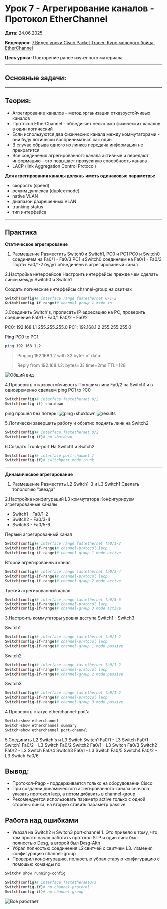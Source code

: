 # Урок 7 - Агрегирование каналов - Протокол EtherChannel

**Дата:** 24.06.2025

**Видеоурок:** [7.Видео уроки Cisco Packet Tracer. Курс молодого бойца. EtherChannel](https://vkvideo.ru/playlist/-32477510_12/video-32477510_456239180)

**Цель урока:** Повторение ранее изученного материала

---

## Основные задачи:

---

## Теория:
- Агрегирование каналов - метод организации отказоустойчивых каналов
- Протокол EtherChannel - объединяет несколько физических каналов в один логический
 - Если используются два физических канала между коммутаторами - они буду логически восприниматься как один
 - В случае обрыва одного из линков передача информации не прекратится
- Все соединения агрегированного канала активные и передают информацию - это повышает пропускную способность канала
- LACP (link Aggregation Control Protocol) 

**Для агрегирования каналы должны иметь одинаковые параметры:**
- скорость (speed)
- режим дуплекса (duplex mode)
- native VLAN
- диапазон разрешенных VLAN
- trunking status
- тип интерфейса

---

## Практика

**Статическое агрегирование**

1. Размещение
Разместить Switch0 и Switch1, PC0 и PC1
PC0 и Switch0 соединяем на Fa0/1 - Fa0/3
PC1 и Switch0 соединяем на Fa0/1 - Fa0/3
Порты Fa0/1-2 будут объединены в агрегированный канал

2.Настройка интерфейсов
Настроить интерфейсы прежде чем сделать линки между Switch0 и Switch1

Создать логические интерфейсы channel-group на свитчах

```bash
Switch(config)# interface range fastethernet 0/1-2
Switch(config-if-range)# channel-group 1 mode on
```

3.Соединить Switch's, прописать IP-адресацию на PC, проверить соединение
Fa0/1 - Fa0/1
Fa0/2 - Fa0/2

PC0: 192.168.1.1 255.255.255.0
PC1: 192.168.1.2 255.255.255.0

Ping PC0 to PC1
```bash
ping 192.168.1.2
```

>Pinging 192.168.1.2 with 32 bytes of data:

>Reply from 192.168.1.2: bytes=32 time=2ms TTL=128

![Общий вид](./Static/static_all.png)

4.Проверить отказоустойчивость
Потушим линк Fa0/2 на Switch1 и в одновременно сделаем ping PC1 to PC0
```bash
Switch(config)# interface fastethernet 0/2
Switch(config-if) shutdown
```

ping прошёл без потерь!
![ping+shutdown](./static/static_shutdown1.png)
![results](./static/static_shutdown2.png)

5.Логически завершить работу и обратно поднять линк на Switch2
```bash
Switch(config)# interface fastethernet 0/2
Switch(config-if)# no shutdown
```

6.Создать Trunk-port
На Switch1 и Switch2
```bash
Switch(config)# interface port-channel 1
Switch(config-if)# switchport mode trunk
```
---

**Динамическое агрегирование**

1. Размещение
Разместить L2 Switch1-3 и L3 Switch1
Сделать топологию "звезда"

2.Настройка конфигураций L3 коммутатора
Конфигурируем агрегированные каналы
- Switch1 - Fa0/1-2
- Switch2 - Fa0/3-4
- Switch3 - Fa0/5-6

Первый агрегированный канал
```bash
Switch(config)# interface range fastethernet fa0/1-2
Switch(config-if-range)# channel-protocol lacp
Switch(config-if-range)# channel-group 1 mode active
```

Второй агрегированный канал
```bash
Switch(config)# interface range fastethernet fa0/3-4
Switch(config-if-range)# channel-protocol lacp
Switch(config-if-range)# channel-group 2 mode active
```

Третий агрегированный канал
```bash
Switch(config)# interface range fastethernet fa0/5-6
Switch(config-if-range)# channel-protocol lacp
Switch(config-if-range)# channel-group 3 mode active
```

3.Настроить коммутаторы уровня доступа Switch1 - Switch3

Switch1
```bash
Switch(config)# interface range fastethernet fa0/1-2
Switch(config-if-range)# channel-protocol lacp
Switch(config-if-range)# channel-group 1 mode passive
```

Switch2
```bash
Switch(config)# interface range fastethernet fa0/1-2
Switch(config-if-range)# channel-protocol lacp
Switch(config-if-range)# channel-group 2 mode passive
```

Switch3
```bash
Switch(config)# interface range fastethernet fa0/1-2
Switch(config-if-range)# channel-protocol lacp
Switch(config-if-range)# channel-group 3 mode passive
```

4.Проверить статус etherchannel-port'a
```bash
Switch>show etherchannel
Switch>show etherchannel summary
Switch>show etherchannel port-channel
```

5.Соединить L2 Switch's и L3 Switch
Switch1 Fa0/1 - L3 Switch Fa0/1
Switch1 Fa0/2 - L3 Switch Fa0/2
Switch2 Fa0/1 - L3 Switch Fa0/3
Switch2 Fa0/2 - L3 Switch Fa0/4
Switch3 Fa0/1 - L3 Switch Fa0/5
Switch4 Fa0/2 - L3 Switch Fa0/6

## Вывод:
- Протокол-Pagp - поддерживается только на оборудовании Cisco
- При создании динамического агрегированного канала сначала указать протокол lacp, а потом добавить в channel-group
- Рекомендуется использовать параметр active только с одной стороны линка, на вторую ставить параметр passive

## Работа над ошибками
- Указал на Switch2 и Switch3 port-channel 1. Это привело к тому, что там просто начал работать протокол STP и один линк был полностью Desg, а второй был Desg-Altn
- Убрал полностью соединения L2 свитчей с свитчем L3. Изменил конфигурацию channel-group
- Проверил конфигурацию, полностью убрал старую конфигурацию с помощью команды no
```bash
Switch# show running-config

Switch(config)# interface fastethernet0/3
Switch(config-if)# no channel-protocol
Switch(config-if)# no channel-group
```

![Всё работает](./dynamic/dynamic_allworks.png)